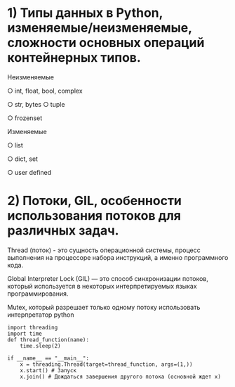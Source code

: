 # 1) Типы данных в Python, изменяемые/неизменяемые, сложности основных операций контейнерных типов.

Неизменяемые

○ int, float, bool, complex

○ str, bytes ○ tuple

○ frozenset

Изменяемые

○ list

○ dict, set

○ user defined


# 2) Потоки, GIL, особенности использования потоков для различных задач.


Thread (поток) - это сущность операционной системы,
процесс выполнения на процессоре набора инструкций, а именно программного кода.

Global Interpreter Lock (GIL) — это способ синхронизации потоков,
который используется в некоторых интерпретируемых языках программирования.

Mutex, который разрешает только одному потоку использовать интерпретатор python


    import threading
    import time
    def thread_function(name):
        time.sleep(2)

    if __name__ == "__main__":
        x = threading.Thread(target=thread_function, args=(1,))
        x.start() # Запуск
        x.join() # Дождаться завершения другого потока (основной ждет х)